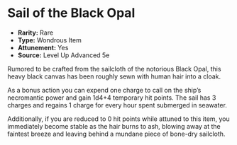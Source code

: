 # Sail of the Black Opal

- **Rarity:** Rare
- **Type:** Wondrous Item
- **Attunement:** Yes
- **Source:** Level Up Advanced 5e

Rumored to be crafted from the sailcloth of the notorious Black Opal, this heavy black canvas has been roughly sewn with human hair into a cloak.

As a bonus action you can expend one charge to call on the ship’s necromantic power and gain 1d4+4 temporary hit points. The sail has 3 charges and regains 1 charge for every hour spent submerged in seawater.

Additionally, if you are reduced to 0 hit points while attuned to this item, you immediately become stable as the hair burns to ash, blowing away at the faintest breeze and leaving behind a mundane piece of bone-dry sailcloth.  
